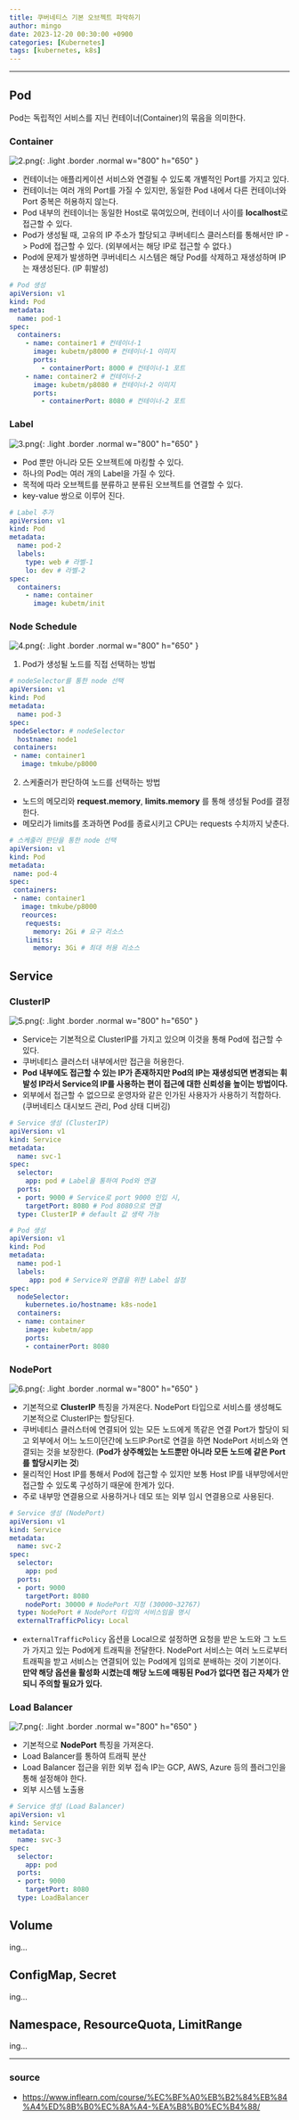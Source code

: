 ```yaml
---
title: 쿠버네티스 기본 오브젝트 파악하기
author: mingo
date: 2023-12-20 00:30:00 +0900
categories: [Kubernetes]
tags: [kubernetes, k8s]
---
```


-----
## Pod
Pod는 독립적인 서비스를 지닌 컨테이너(Container)의 묶음을 의미한다.

### Container
![2.png](/assets/img/post/202312/2.png){: .light .border .normal w="800" h="650" }  
 - 컨테이너는 애플리케이션 서비스와 연결될 수 있도록 개별적인 Port를 가지고 있다.
 - 컨테이너는 여러 개의 Port를 가질 수 있지만, 동일한 Pod 내에서 다른 컨테이너와 Port 중복은 허용하지 않는다.
 - Pod 내부의 컨테이너는 동일한 Host로 묶여있으며, 컨테이너 사이를 **localhost**로 접근할 수 있다.
 - Pod가 생성될 때, 고유의 IP 주소가 할당되고 쿠버네티스 클러스터를 통해서만 IP -> Pod에 접근할 수 있다. (외부에서는 해당 IP로 접근할 수 없다.)
 - Pod에 문제가 발생하면 쿠버네티스 시스템은 해당 Pod를 삭제하고 재생성하며 IP는 재생성된다. (IP 휘발성)

```yaml
# Pod 생성
apiVersion: v1
kind: Pod
metadata:
  name: pod-1
spec:
  containers:
    - name: container1 # 컨테이너-1
      image: kubetm/p8000 # 컨테이너-1 이미지
      ports:
        - containerPort: 8000 # 컨테이너-1 포트
    - name: container2 # 컨테이너-2
      image: kubetm/p8080 # 컨테이너-2 이미지
      ports:
        - containerPort: 8080 # 컨테이너-2 포트
```

### Label
![3.png](/assets/img/post/202312/3.png){: .light .border .normal w="800" h="650" }  
 - Pod 뿐만 아니라 모든 오브젝트에 마킹할 수 있다.
 - 하나의 Pod는 여러 개의 Label을 가질 수 있다.
 - 목적에 따라 오브젝트를 분류하고 분류된 오브젝트를 연결할 수 있다.
 - key-value 쌍으로 이루어 진다.

```yaml
# Label 추가
apiVersion: v1
kind: Pod
metadata:
  name: pod-2
  labels:
    type: web # 라벨-1
    lo: dev # 라벨-2
spec:
  containers:
    - name: container
      image: kubetm/init
```

### Node Schedule
![4.png](/assets/img/post/202312/4.png){: .light .border .normal w="800" h="650" }  
1. Pod가 생성될 노드를 직접 선택하는 방법
```yaml
# nodeSelector를 통한 node 선택
apiVersion: v1
kind: Pod
metadata:
  name: pod-3
spec:
 nodeSelector: # nodeSelector
  hostname: node1
 containers:
 - name: container1
   image: tmkube/p8000
```
2. 스케줄러가 판단하여 노드를 선택하는 방법
 - 노드의 메모리와 **request.memory**, **limits.memory** 를 통해 생성될 Pod를 결정한다.
 - 메모리가 limits를 초과하면 Pod를 종료시키고 CPU는 requests 수치까지 낮춘다.  
```yaml
# 스케줄러 판단을 통한 node 선택
apiVersion: v1
kind: Pod
metadata:
 name: pod-4
spec:
 containers:
 - name: container1
   image: tmkube/p8000
   reources:
    requests: 
      memory: 2Gi # 요구 리소스
    limits:
      memory: 3Gi # 최대 허용 리소스
```

## Service

### ClusterIP
![5.png](/assets/img/post/202312/5.png){: .light .border .normal w="800" h="650" }  
 - Service는 기본적으로 ClusterIP를 가지고 있으며 이것을 통해 Pod에 접근할 수 있다. 
 - 쿠버네티스 클러스터 내부에서만 접근을 허용한다.  
 - **Pod 내부에도 접근할 수 있는 IP가 존재하지만 Pod의 IP는 재생성되면 변경되는 휘발성 IP라서 Service의 IP를 사용하는 편이 접근에 대한 신뢰성을 높이는 방법이다.**
 - 외부에서 접근할 수 없으므로 운영자와 같은 인가된 사용자가 사용하기 적합하다. (쿠버네티스 대시보드 관리, Pod 상태 디버깅)

```yaml
# Service 생성 (ClusterIP)
apiVersion: v1
kind: Service
metadata:
  name: svc-1
spec:
  selector:
    app: pod # Label을 통하여 Pod와 연결
  ports:
  - port: 9000 # Service로 port 9000 인입 시,
    targetPort: 8080 # Pod 8080으로 연결
  type: ClusterIP # default 값 생략 가능
```

```yaml
# Pod 생성
apiVersion: v1
kind: Pod
metadata:
  name: pod-1
  labels:
     app: pod # Service와 연결을 위한 Label 설정
spec:
  nodeSelector:
    kubernetes.io/hostname: k8s-node1
  containers:
  - name: container
    image: kubetm/app
    ports:
    - containerPort: 8080
```

### NodePort
![6.png](/assets/img/post/202312/6.png){: .light .border .normal w="800" h="650" }  
 - 기본적으로 **ClusterIP** 특징을 가져온다. NodePort 타입으로 서비스를 생성해도 기본적으로 ClusterIP는 할당된다.
 - 쿠버네티스 클러스터에 연결되어 있는 모든 노드에게 똑같은 연결 Port가 할당이 되고 외부에서 어느 노드이던간에 노드IP:Port로 연결을 하면 NodePort 서비스와 연결되는 것을 보장한다. (**Pod가 상주해있는 노드뿐만 아니라 모든 노드에 같은 Port를 할당시키는 것**)
 - 물리적인 Host IP를 통해서 Pod에 접근할 수 있지만 보통 Host IP를 내부망에서만 접근할 수 있도록 구성하기 때문에 한계가 있다.
 - 주로 내부망 연결용으로 사용하거나 데모 또는 외부 임시 연결용으로 사용된다.

```yaml
# Service 생성 (NodePort)
apiVersion: v1
kind: Service
metadata:
  name: svc-2
spec:
  selector:
    app: pod
  ports:
  - port: 9000
    targetPort: 8080
    nodePort: 30000 # NodePort 지정 (30000~32767)
  type: NodePort # NodePort 타입의 서비스임을 명시 
  externalTrafficPolicy: Local
```
 - `externalTrafficPolicy` 옵션을 Local으로 설정하면 요청을 받은 노드와 그 노드가 가지고 있는 Pod에게 트래픽을 전달한다. NodePort 서비스는 여러 노드로부터 트래픽을 받고 서비스는 연결되어 있는 Pod에게 임의로 분배하는 것이 기본이다. **만약 해당 옵션을 활성화 시켰는데 해당 노드에 매핑된 Pod가 없다면 접근 자체가 안되니 주의할 필요가 있다.**

### Load Balancer
![7.png](/assets/img/post/202312/7.png){: .light .border .normal w="800" h="650" }  
 - 기본적으로 **NodePort** 특징을 가져온다.
 - Load Balancer를 통하여 트래픽 분산
 - Load Balancer 접근을 위한 외부 접속 IP는 GCP, AWS, Azure 등의 플러그인을 통해 설정해야 한다.
 - 외부 시스템 노출용

```yaml
# Service 생성 (Load Balancer)
apiVersion: v1
kind: Service
metadata:
  name: svc-3
spec:
  selector:
    app: pod
  ports:
  - port: 9000
    targetPort: 8080
  type: LoadBalancer
```

## Volume
ing...
## ConfigMap, Secret
ing...
## Namespace, ResourceQuota, LimitRange
ing...

-----

### source
- <https://www.inflearn.com/course/%EC%BF%A0%EB%B2%84%EB%84%A4%ED%8B%B0%EC%8A%A4-%EA%B8%B0%EC%B4%88/>
